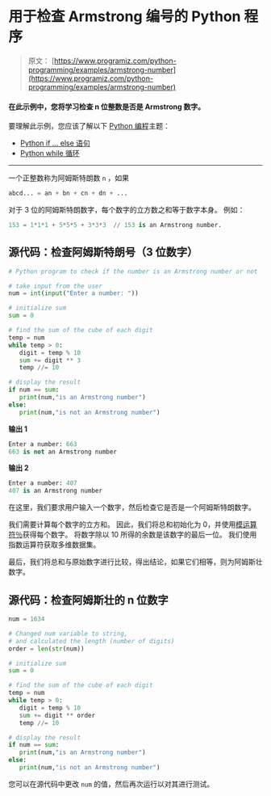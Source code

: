 # 用于检查 Armstrong 编号的 Python 程序

> 原文： [https://www.programiz.com/python-programming/examples/armstrong-number](https://www.programiz.com/python-programming/examples/armstrong-number)

#### 在此示例中，您将学习检查 n 位整数是否是 Armstrong 数字。

要理解此示例，您应该了解以下 [Python 编程](/python-programming "Python tutorial")主题：

*   [Python if ... else 语句](/python-programming/if-elif-else)
*   [Python while 循环](/python-programming/while-loop)

* * *

一个正整数称为阿姆斯特朗数 `n` ，如果

```py
abcd... = an + bn + cn + dn + ...
```

对于 3 位的阿姆斯特朗数字，每个数字的立方数之和等于数字本身。 例如：

```py
153 = 1*1*1 + 5*5*5 + 3*3*3  // 153 is an Armstrong number.

```

## 源代码：检查阿姆斯特朗号（3 位数字）

```py
# Python program to check if the number is an Armstrong number or not

# take input from the user
num = int(input("Enter a number: "))

# initialize sum
sum = 0

# find the sum of the cube of each digit
temp = num
while temp > 0:
   digit = temp % 10
   sum += digit ** 3
   temp //= 10

# display the result
if num == sum:
   print(num,"is an Armstrong number")
else:
   print(num,"is not an Armstrong number") 
```

**输出 1**

```py
Enter a number: 663
663 is not an Armstrong number 
```

**输出 2**

```py
Enter a number: 407
407 is an Armstrong number

```

在这里，我们要求用户输入一个数字，然后检查它是否是一个阿姆斯特朗数字。

我们需要计算每个数字的立方和。 因此，我们将总和初始化为 0，并使用[模运算符％](/python-programming/operators#arithmetic_operators)获得每个数字。 将数字除以 10 所得的余数是该数字的最后一位。 我们使用指数运算符获取多维数据集。

最后，我们将总和与原始数字进行比较，得出结论，如果它们相等，则为阿姆斯壮数字。

## 源代码：检查阿姆斯壮的 n 位数字

```py
num = 1634

# Changed num variable to string, 
# and calculated the length (number of digits)
order = len(str(num))

# initialize sum
sum = 0

# find the sum of the cube of each digit
temp = num
while temp > 0:
   digit = temp % 10
   sum += digit ** order
   temp //= 10

# display the result
if num == sum:
   print(num,"is an Armstrong number")
else:
   print(num,"is not an Armstrong number") 
```

您可以在源代码中更改 `num` 的值，然后再次运行以对其进行测试。